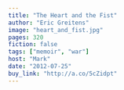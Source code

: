 ```yaml
---
title: "The Heart and the Fist"
author: "Eric Greitens"
image: "heart_and_fist.jpg"
pages: 320
fiction: false
tags: ["memoir", "war"]
host: "Mark"
date: "2012-07-25"
buy_link: "http://a.co/5cZidpt"
---
```

